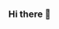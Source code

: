 ### Hi there 👋

<!--
**Alpgirayacar/Alpgirayacar** is a ✨ _special_ ✨ repository because its `README.md` (this file) appears on your GitHub profile.

Here are some ideas to get you started:

- 🔭 I’m currently working on MyFinallyProject
- 🌱 I’m currently learning details of Spring boot
- 👯 I’m looking to collaborate on ...
- 🤔 I’m looking for help with ...
- 💬 Ask me about C#, .Net or Html,Angular
- 📫 How to reach me: Alpgirayacar@outlook.com

-->
